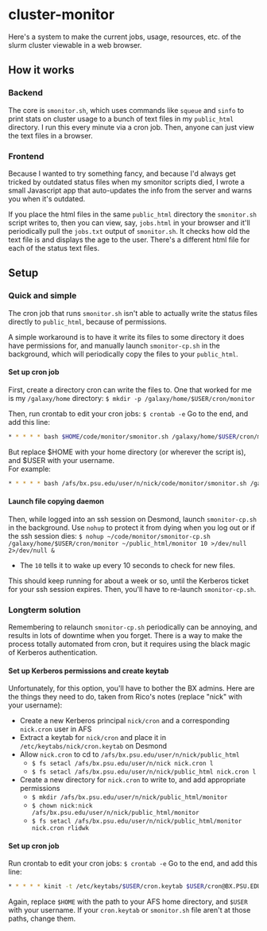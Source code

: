 # cluster-monitor

Here's a system to make the current jobs, usage, resources, etc. of the slurm cluster viewable in a web browser.

## How it works

### Backend

The core is `smonitor.sh`, which uses commands like `squeue` and `sinfo` to print stats on cluster usage to a bunch of text files in my `public_html` directory. I run this every minute via a cron job. Then, anyone can just view the text files in a browser.

### Frontend

Because I wanted to try something fancy, and because I'd always get tricked by outdated status files when my smonitor scripts died, I wrote a small Javascript app that auto-updates the info from the server and warns you when it's outdated.

If you place the html files in the same `public_html` directory the `smonitor.sh` script writes to, then you can view, say, `jobs.html` in your browser and it'll periodically pull the `jobs.txt` output of `smonitor.sh`. It checks how old the text file is and displays the age to the user. There's a different html file for each of the status text files.

## Setup

### Quick and simple

The cron job that runs `smonitor.sh` isn't able to actually write the status files directly to `public_html`, because of permissions.

A simple workaround is to have it write its files to some directory it does have permissions for, and manually launch `smonitor-cp.sh` in the background, which will periodically copy the files to your `public_html`.

#### Set up cron job

First, create a directory cron can write the files to. One that worked for me is my `/galaxy/home` directory:
`$ mkdir -p /galaxy/home/$USER/cron/monitor`

Then, run crontab to edit your cron jobs:
`$ crontab -e`
Go to the end, and add this line:
```bash
* * * * * bash $HOME/code/monitor/smonitor.sh /galaxy/home/$USER/cron/monitor
```
But replace $HOME with your home directory (or wherever the script is), and $USER with your username.  
For example:
```bash
* * * * * bash /afs/bx.psu.edu/user/n/nick/code/monitor/smonitor.sh /galaxy/home/nick/cron/monitor
```

#### Launch file copying daemon

Then, while logged into an ssh session on Desmond, launch `smonitor-cp.sh` in the background. Use `nohup` to protect it from dying when you log out or if the ssh session dies:
`$ nohup ~/code/monitor/smonitor-cp.sh /galaxy/home/$USER/cron/monitor ~/public_html/monitor 10 >/dev/null 2>/dev/null &`
- The `10` tells it to wake up every 10 seconds to check for new files.

This should keep running for about a week or so, until the Kerberos ticket for your ssh session expires. Then, you'll have to re-launch `smonitor-cp.sh`.

### Longterm solution

Remembering to relaunch `smonitor-cp.sh` periodically can be annoying, and results in lots of downtime when you forget. There is a way to make the process totally automated from cron, but it requires using the black magic of Kerberos authentication.

#### Set up Kerberos permissions and create keytab

Unfortunately, for this option, you'll have to bother the BX admins. Here are the things they need to do, taken from Rico's notes (replace "nick" with your username):
- Create a new Kerberos principal `nick/cron` and a corresponding `nick.cron` user in AFS
- Extract a keytab for `nick/cron` and place it in `/etc/keytabs/nick/cron.keytab` on Desmond
- Allow `nick.cron` to cd to `/afs/bx.psu.edu/user/n/nick/public_html`
  - `$ fs setacl /afs/bx.psu.edu/user/n/nick nick.cron l`
  - `$ fs setacl /afs/bx.psu.edu/user/n/nick/public_html nick.cron l`
- Create a new directory for `nick.cron` to write to, and add appropriate permissions
  - `$ mkdir /afs/bx.psu.edu/user/n/nick/public_html/monitor`
  - `$ chown nick:nick /afs/bx.psu.edu/user/n/nick/public_html/monitor`
  - `$ fs setacl /afs/bx.psu.edu/user/n/nick/public_html/monitor nick.cron rlidwk`

#### Set up cron job

Run crontab to edit your cron jobs:
`$ crontab -e`
Go to the end, and add this line:
```bash
* * * * * kinit -t /etc/keytabs/$USER/cron.keytab $USER/cron@BX.PSU.EDU bash $HOME/code/monitor/smonitor.sh $HOME/public_html/monitor
```
Again, replace `$HOME` with the path to your AFS home directory, and `$USER` with your username. If your `cron.keytab` or `smonitor.sh` file aren't at those paths, change them.
